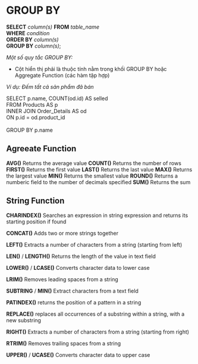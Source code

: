 # GROUP BY

**SELECT** _column(s)_ **FROM** _table_name_<br>
**WHERE** _condition_<br>
**ORDER BY** _column(s)_<br>
**GROUP BY** _column(s)_;

_Một số quy tắc GROUP BY:_

- Cột hiển thị phải là thuộc tính nằm trong khối GROUP BY hoặc Aggregate Function (các hàm tập hợp)

_Ví dụ: Đếm tất cả sản phẩm đã bán_

SELECT p.name, COUNT(od.id) AS selled<br>
FROM Products AS p<br>
INNER JOIN Order_Details AS od<br>
ON p.id = od.product_id<br>  
GROUP BY p.name

## Agreeate Function

**AVG()** Returns the average value
**COUNT()** Returns the number of rows
**FIRST()** Returns the first value
**LAST()** Returns the last value
**MAX()** Returns the largest value
**MIN()** Returns the smallest value
**ROUND()** Returns a numberic field to the number of decimals specified
**SUM()** Returns the sum

## String Function

**CHARINDEX()** Searches an expression in string expression
and returns its starting position if found

**CONCAT()** Adds two or more strings together

**LEFT()** Extracts a number of characters from a string (starting from left)

**LEN()** / **LENGTH()** Returns the length of the value in text field

**LOWER()** / **LCASE()** Converts character data to lower case

**LRIM()** Removes leading spaces from a string

**SUBTRING** / **MIN()** Extract characters from a text field

**PATINDEX()** returns the position of a pattern in a string

**REPLACE()** replaces all occurrences of a substring within a string, with a new substring

**RIGHT()** Extracts a number of characters from a string (starting from right)

**RTRIM()** Removes trailing spaces from a string

**UPPER()** / **UCASE()** Converts character data to upper case
